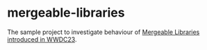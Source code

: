 # mergeable-libraries

The sample project to investigate behaviour of [Mergeable Libraries introduced in WWDC23](https://developer.apple.com/videos/play/wwdc2023/10268/). 
